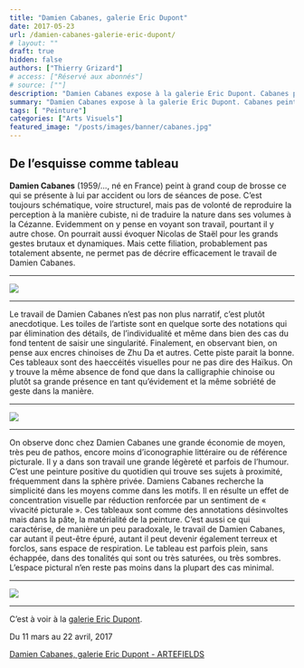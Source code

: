 ```yaml
---
title: "Damien Cabanes, galerie Eric Dupont"
date: 2017-05-23
url: /damien-cabanes-galerie-eric-dupont/ 
# layout: ""
draft: true
hidden: false
authors: ["Thierry Grizard"]
# access: ["Réservé aux abonnés"]
# source: [""]
description: "Damien Cabanes expose à la galerie Eric Dupont. Cabanes peint à grand coup de brosse ce qui se présente à lui par accident, il peint des singularités"
summary: "Damien Cabanes expose à la galerie Eric Dupont. Cabanes peint à grand coup de brosse ce qui se présente à lui par accident, il peint des singularités"
tags: [ "Peinture"]
categories: ["Arts Visuels"]
featured_image: "/posts/images/banner/cabanes.jpg"
---
```

## De l’esquisse comme tableau

**Damien Cabanes** (1959/…, né en France) peint à grand coup de brosse ce qui se présente à lui par accident ou lors de séances de pose.
C’est toujours schématique, voire structurel, mais pas de volonté de reproduire la perception à la manière cubiste, ni de traduire la nature dans ses volumes à la Cézanne. Evidemment on y pense en voyant son travail, pourtant il y autre chose.
On pourrait aussi évoquer Nicolas de Staël pour les grands gestes brutaux et dynamiques. Mais cette filiation, probablement pas totalement absente, ne permet pas de décrire efficacement le travail de Damien Cabanes.

---

![](/posts/images/cabanes/Damien-Cabanes-2-1030x849.jpg)

---

Le travail de Damien Cabanes n’est pas non plus narratif, c’est plutôt anecdotique. Les toiles de l’artiste sont en quelque sorte des notations qui par élimination des détails, de l’individualité et même dans bien des cas du fond tentent de saisir une singularité.
Finalement, en observant bien, on pense aux encres chinoises de Zhu Da
et autres. Cette piste parait la bonne. Ces tableaux sont des haeccéités visuelles pour ne pas dire des Haïkus. On y trouve la même absence de fond que dans la calligraphie chinoise ou plutôt sa grande présence en tant qu’évidement et la même sobriété de geste dans la manière.

---

![](/posts/images/cabanes/Damien-Cabanes-1030x542.jpg)

---

On observe donc chez Damien Cabanes une grande économie de moyen, très peu de pathos, encore moins d’iconographie littéraire ou de référence picturale.
Il y a dans son travail une grande légèreté et parfois de l’humour. C’est une peinture positive du quotidien qui trouve ses sujets à proximité, fréquemment dans la sphère privée. Damiens Cabanes recherche la simplicité dans les moyens comme dans les motifs. Il en résulte un effet de concentration visuelle par réduction renforcée par un sentiment de « vivacité picturale ».
Ces tableaux sont comme des annotations désinvoltes mais dans la pâte, la matérialité de la peinture. C’est aussi ce qui caractérise, de manière un peu paradoxale, le travail de Damien Cabanes, car autant il peut-être épuré, autant il peut devenir également terreux et forclos, sans espace de respiration. Le tableau est parfois plein, sans échappée, dans des tonalités qui sont ou très saturées, ou très sombres. L’espace pictural n’en reste pas moins dans la plupart des cas minimal.

---

![](/posts/images/cabanes/Damien-Cabanes-8-1030x787.jpg)

---

C’est à voir à la [galerie Eric Dupont](http://www.eric-dupont.com/?ref=artefields.net).

Du 11 mars au 22 avril, 2017

[Damien Cabanes, galerie Eric Dupont - ARTEFIELDS](https://www.artefields.net/damien-cabanes-galerie-eric-dupont/)
